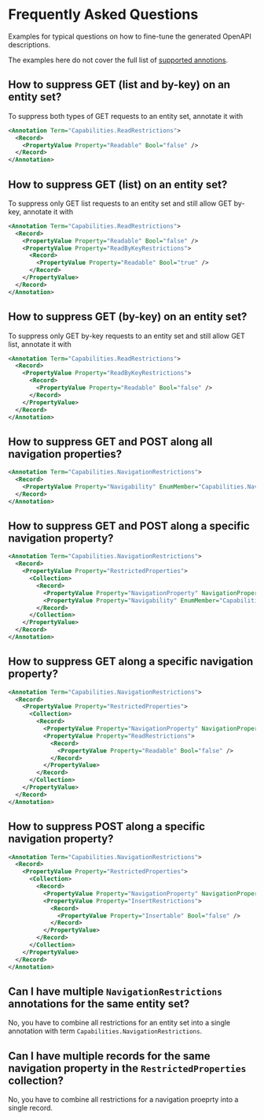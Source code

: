 # Frequently Asked Questions

Examples for typical questions on how to fine-tune the generated OpenAPI descriptions.

The examples here do not cover the full list of [supported annotions](Annotations.md).

## How to suppress GET (list and by-key) on an entity set?

To suppress both types of GET requests to an entity set, annotate it with

```xml
<Annotation Term="Capabilities.ReadRestrictions">
  <Record>
    <PropertyValue Property="Readable" Bool="false" />
  </Record>
</Annotation>
```

## How to suppress GET (list) on an entity set?

To suppress only GET list requests to an entity set and still allow GET by-key, annotate it with

```xml
<Annotation Term="Capabilities.ReadRestrictions">
  <Record>
    <PropertyValue Property="Readable" Bool="false" />
    <PropertyValue Property="ReadByKeyRestrictions">
      <Record>
        <PropertyValue Property="Readable" Bool="true" />
      </Record>
    </PropertyValue>
  </Record>
</Annotation>
```

## How to suppress GET (by-key) on an entity set?

To suppress only GET by-key requests to an entity set and still allow GET list, annotate it with

```xml
<Annotation Term="Capabilities.ReadRestrictions">
  <Record>
    <PropertyValue Property="ReadByKeyRestrictions">
      <Record>
        <PropertyValue Property="Readable" Bool="false" />
      </Record>
    </PropertyValue>
  </Record>
</Annotation>
```

## How to suppress GET and POST along all navigation properties?

```xml
<Annotation Term="Capabilities.NavigationRestrictions">
  <Record>
    <PropertyValue Property="Navigability" EnumMember="Capabilities.NavigationType/None" />
  </Record>
</Annotation>
```

## How to suppress GET and POST along a specific navigation property?

```xml
<Annotation Term="Capabilities.NavigationRestrictions">
  <Record>
    <PropertyValue Property="RestrictedProperties">
      <Collection>
        <Record>
          <PropertyValue Property="NavigationProperty" NavigationPropertyPath="Foo" />
          <PropertyValue Property="Navigability" EnumMember="Capabilities.NavigationType/None" />
        </Record>
      </Collection>
    </PropertyValue>
  </Record>
</Annotation>
```

## How to suppress GET along a specific navigation property?

```xml
<Annotation Term="Capabilities.NavigationRestrictions">
  <Record>
    <PropertyValue Property="RestrictedProperties">
      <Collection>
        <Record>
          <PropertyValue Property="NavigationProperty" NavigationPropertyPath="Foo" />
          <PropertyValue Property="ReadRestrictions">
            <Record>
              <PropertyValue Property="Readable" Bool="false" />
            </Record>
          </PropertyValue>
        </Record>
      </Collection>
    </PropertyValue>
  </Record>
</Annotation>
```

## How to suppress POST along a specific navigation property?

```xml
<Annotation Term="Capabilities.NavigationRestrictions">
  <Record>
    <PropertyValue Property="RestrictedProperties">
      <Collection>
        <Record>
          <PropertyValue Property="NavigationProperty" NavigationPropertyPath="Foo" />
          <PropertyValue Property="InsertRestrictions">
            <Record>
              <PropertyValue Property="Insertable" Bool="false" />
            </Record>
          </PropertyValue>
        </Record>
      </Collection>
    </PropertyValue>
  </Record>
</Annotation>
```

## Can I have multiple `NavigationRestrictions` annotations for the same entity set?

No, you have to combine all restrictions for an entity set into a single annotation with term `Capabilities.NavigationRestrictions`.


## Can I have multiple records for the same navigation property in the `RestrictedProperties` collection?

No, you have to combine all restrictions for a navigation proeprty into a single record.

